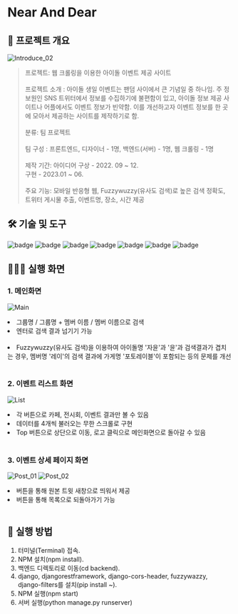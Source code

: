 # Near And Dear

## 📝 프로젝트 개요
![Introduce_02](https://github.com/bolisnsk/idol-bdayevent/assets/65267675/6991cd1a-3b65-4e9b-b381-4e79c8923416)
> 프로젝트: 웹 크롤링을 이용한 아이돌 이벤트 제공 사이트 <br/><br/>
프로젝트 소개 : 아이돌 생일 이벤트는 팬덤 사이에서 큰 기념일 중 하나임.
주 정보원인 SNS 트위터에서 정보를 수집하기에 불편함이 있고, 아이돌 정보 제공 사이트나 어플에서도 이벤트 정보가 빈약함.
이를 개선하고자 이벤트 정보를 한 곳에 모아서 제공하는 사이트를 제작하기로 함. <br/><br/>
분류: 팀 프로젝트  <br/><br/>
팀 구성 : 프론트엔드, 디자이너 - 1명, 백엔드(서버) - 1명, 웹 크롤링 - 1명 <br/><br/>
제작 기간: 아이디어 구상 - 2022. 09 ~ 12.<br/>
          구현 - 2023.01 ~ 06.<br/><br/>
주요 기능: 모바일 반응형 웹, Fuzzywuzzy(유사도 검색)로 높은 검색 정확도, 트위터 게시물 추출, 이벤트명, 장소, 시간 제공<br/>

## 🛠 기술 및 도구
![badge](https://img.shields.io/badge/CSS3-1572B6?style=for-the-badge&logo=css3&logoColor=white) ![badge](https://img.shields.io/badge/React-20232A?style=for-the-badge&logo=react&logoColor=61DAFB) ![badge](https://img.shields.io/badge/Django-092E20?style=for-the-badge&logo=django&logoColor=white) ![badge](https://img.shields.io/badge/Python-14354C?style=for-the-badge&logo=python&logoColor=white) ![badge](https://img.shields.io/badge/Adobe%20Photoshop-31A8FF?style=for-the-badge&logo=Adobe%20Photoshop&logoColor=black) ![badge](https://img.shields.io/badge/GitHub-100000?style=for-the-badge&logo=github&logoColor=white) ![badge](https://img.shields.io/badge/Notion-000000?style=for-the-badge&logo=Notion&logoColor=white)
<br/>
## 👨🏻‍💻 실행 화면
### 1. 메인화면
![Main](https://github.com/bolisnsk/idol-bdayevent/assets/65267675/6991cd1a-3b65-4e9b-b381-4e79c8923416)
<li> 그룹명 / 그룹명 + 멤버 이름 / 멤버 이름으로 검색 </li>
<li> 엔터로 검색 결과 넘기기 가능</li> <br/>
<li> Fuzzywuzzy(유사도 검색)을 이용하여 아이돌명 '자윤'과 '윤'과 검색결과가 겹치는 경우, 멤버명 '레이'의 검색 결과에 가게명 '포토레이블'이 포함되는 등의 문제를 개선 </li> <br/>

### 2. 이벤트 리스트 화면
![List](https://github.com/bolisnsk/idol-bdayevent/assets/65267675/b110cb09-0224-4ec4-a9f1-e390fde3ebaf)
<li> 각 버튼으로 카페, 전시회, 이벤트 결과만 볼 수 있음 </li>
<li> 데이터를 4개씩 불러오는 무한 스크롤로 구현 </li>
<li> Top 버튼으로 상단으로 이동, 로고 클릭으로 메인화면으로 돌아갈 수 있음 </li> <br/>

### 3. 이벤트 상세 페이지 화면
![Post_01](https://github.com/bolisnsk/idol-bdayevent/assets/65267675/d6d60dc6-d305-43d5-ae97-68d84ff52e5c) ![Post_02](https://github.com/bolisnsk/idol-bdayevent/assets/65267675/5a809d20-1098-4c72-810b-0df81de32455)
<li> 버튼을 통해 원본 트윗 새창으로 띄워서 제공 </li>
<li> 버튼을 통해 목록으로 되돌아가기 가능 </li><br/>

## 🚀 실행 방법 
1. 터미널(Terminal) 접속.
2. NPM 설치(npm install).
4. 백엔드 디렉토리로 이동(cd backend).
5. django, djangorestframework, django-cors-header, fuzzywazzy, django-filters를 설치(pip install ~).
6. NPM 실행(npm start)
7. 서버 실행(python manage.py runserver)

